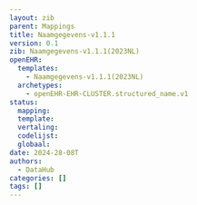 ```yaml
---
layout: zib
parent: Mappings
title: Naamgegevens-v1.1.1
version: 0.1
zib: Naamgegevens-v1.1.1(2023NL)
openEHR:
  templates:
    - Naamgegevens-v1.1.1(2023NL)
  archetypes:
    - openEHR-EHR-CLUSTER.structured_name.v1
status:
  mapping:
  template:
  vertaling:
  codelijst:
  globaal:
date: 2024-28-08T
authors:
  - DataHub
categories: []
tags: []
---
```

